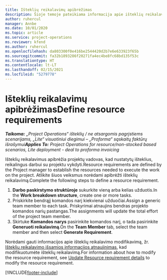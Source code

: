 ```yaml
---
title: Išteklių reikalavimų apibrėžimas
description: Šioje temoje pateikiama informacija apie išteklių reikalavimo informacijos apibrėžimą.
author: ruhercul
manager: Annbe
ms.date: 10/01/2020
ms.topic: article
ms.service: project-operations
ms.reviewer: kfend
ms.author: ruhercul
ms.openlocfilehash: da803300f0e416be2544420d2b7e6e633923f65b
ms.sourcegitcommit: fa32b1893286f20271fa4ec4be8fc68bd135f53c
ms.translationtype: HT
ms.contentlocale: lt-LT
ms.lasthandoff: 02/15/2021
ms.locfileid: "5279778"
---
```

# <a name="define-resource-requirements"></a><span data-ttu-id="f8b4d-103">Išteklių reikalavimų apibrėžimas</span><span class="sxs-lookup"><span data-stu-id="f8b4d-103">Define resource requirements</span></span>

<span data-ttu-id="f8b4d-104">_**Taikoma:** „Project Operations“ išteklių / ne atsargomis pagrįstiems scenarijams, „Lite“ visuotiniui diegimui – „Proforma“ sąskaitų faktūrų išrašymui_</span><span class="sxs-lookup"><span data-stu-id="f8b4d-104">_**Applies To:** Project Operations for resource/non-stocked based scenarios, Lite deployment - deal to proforma invoicing_</span></span>

<span data-ttu-id="f8b4d-105">Išteklių reikalavimus apibrėžia projektų vadovas, kad nustatytų išteklius, reikalingus darbui su projektu vykdyti.</span><span class="sxs-lookup"><span data-stu-id="f8b4d-105">Resource requirements are defined by the Project manager to establish the resources needed to execute the work on the project.</span></span> <span data-ttu-id="f8b4d-106">Atlikite šiuos veiksmus norėdami apibrėžti išteklių reikalavimą.</span><span class="sxs-lookup"><span data-stu-id="f8b4d-106">Complete the following steps to define a resource requirement.</span></span>

1.  <span data-ttu-id="f8b4d-107">**Darbo paskirstymo struktūroje** sukurkite vieną arba kelias užduotis.</span><span class="sxs-lookup"><span data-stu-id="f8b4d-107">In the **Work breakdown structure**, create one or more tasks.</span></span>
2.  <span data-ttu-id="f8b4d-108">Priskirkite bendrąjį komandos narį kiekvienai užduočiai.</span><span class="sxs-lookup"><span data-stu-id="f8b4d-108">Assign a generic team member to each task.</span></span> <span data-ttu-id="f8b4d-109">Priskyrimai atnaujins bendras projekto komandos narių pastangas.</span><span class="sxs-lookup"><span data-stu-id="f8b4d-109">The assignments will update the total effort of the project team member.</span></span>
3.  <span data-ttu-id="f8b4d-110">Skirtuke **Komandos narys** pasirinkite komandos narį, o tada pasirinkite **Generuoti reikalavimą**.</span><span class="sxs-lookup"><span data-stu-id="f8b4d-110">On the **Team Member** tab, select the team member and then select **Generate Requirement**.</span></span>

<span data-ttu-id="f8b4d-111">Norėdami gauti informacijos apie išteklių reikalavimo modifikavimą, žr. [Išteklių reikalavimo išsamios informacijos atnaujinimas](define-resource-requirements.md), kad modifikuotumėte išteklių reikalavimą.</span><span class="sxs-lookup"><span data-stu-id="f8b4d-111">For information about how to modify the resource requirement, see [Update Resource requirement details](define-resource-requirements.md) to modify the resource requirement.</span></span>

[!INCLUDE[footer-include](../includes/footer-banner.md)]